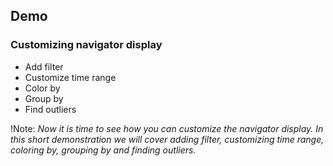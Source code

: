 ## Demo
### Customizing navigator display

- Add filter
- Customize time range
- Color by
- Group by
- Find outliers

!Note:
*Now it is time to see how you can customize the navigator display. In this short demonstration we will cover adding filter, customizing time range, coloring by, grouping by and finding outliers.*